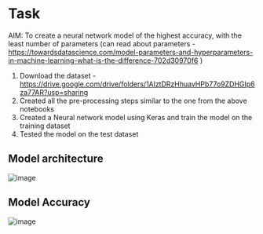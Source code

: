 # Task 
AIM: To create a neural network model of the highest accuracy, with the least number of parameters
(can read about parameters - https://towardsdatascience.com/model-parameters-and-hyperparameters-in-machine-learning-what-is-the-difference-702d30970f6 )
1. Download the dataset - https://drive.google.com/drive/folders/1AlztDRzHhuavHPb77o9ZDHGIp6za77AR?usp=sharing
2. Created all the pre-processing steps similar to the one from the above notebooks
3. Created a Neural network model using Keras and train the model on the training
dataset
4. Tested the model on the test dataset

## Model architecture
![image](https://user-images.githubusercontent.com/67424390/160528540-c4159d52-177e-45af-8377-c1b47a8f87b2.png)

## Model Accuracy
![image](https://user-images.githubusercontent.com/67424390/160528755-5a8ad289-f5ba-41ed-a1aa-9c2d6baece35.png)
